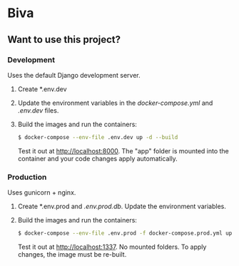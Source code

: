 # Biva

## Want to use this project?

### Development

Uses the default Django development server.

1. Create *.env.dev
1. Update the environment variables in the *docker-compose.yml* and *.env.dev* files.
1. Build the images and run the containers:

    ```sh
    $ docker-compose --env-file .env.dev up -d --build
    ```

    Test it out at [http://localhost:8000](http://localhost:8000). The "app" folder is mounted into the container and your code changes apply automatically.

### Production

Uses gunicorn + nginx.

1. Create *.env.prod and *.env.prod.db*. Update the environment variables.
1. Build the images and run the containers:

    ```sh
    $ docker-compose --env-file .env.prod -f docker-compose.prod.yml up -d --build
    ```

    Test it out at [http://localhost:1337](http://localhost:1337). No mounted folders. To apply changes, the image must be re-built.

